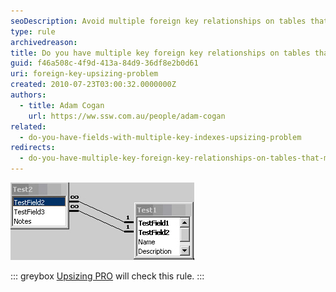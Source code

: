 ```yaml
---
seoDescription: Avoid multiple foreign key relationships on tables that map to fields of a different name, as it can lead to upsizing issues and complications.
type: rule
archivedreason:
title: Do you have multiple key foreign key relationships on tables that map to fields of a different name (Upsizing Problem)?
guid: f46a508c-4f9d-413a-84d9-36df8e2b0d61
uri: foreign-key-upsizing-problem
created: 2010-07-23T03:00:32.0000000Z
authors:
  - title: Adam Cogan
    url: https://ww.ssw.com.au/people/adam-cogan
related:
  - do-you-have-fields-with-multiple-key-indexes-upsizing-problem
redirects:
  - do-you-have-multiple-key-foreign-key-relationships-on-tables-that-map-to-fields-of-a-different-name-(upsizing-problem)
---
```


![Figure: Multiple Foreign Key Relationships Different Names](MultipleForeignKeyRelationshipsDifferentNames.jpg)

<!--endintro-->

::: greybox
[Upsizing PRO](http://www.ssw.com.au/ssw/UpsizingPRO) will check this rule.
:::
